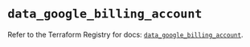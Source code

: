 # `data_google_billing_account`

Refer to the Terraform Registry for docs: [`data_google_billing_account`](https://registry.terraform.io/providers/hashicorp/google/5.22.0/docs/data-sources/billing_account).

